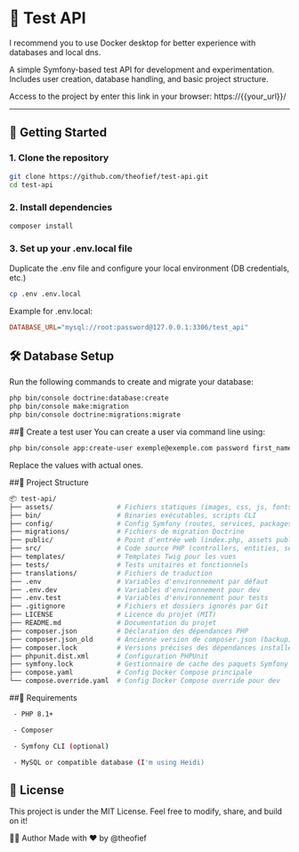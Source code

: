 # 🧪 Test API

I recommend you to use Docker desktop for better experience with databases and local dns.

A simple Symfony-based test API for development and experimentation.  
Includes user creation, database handling, and basic project structure.

Access to the project by enter this link in your browser:
https://{{your_url}}/

---

## 🚀 Getting Started

### 1. Clone the repository

```bash
git clone https://github.com/theofief/test-api.git
cd test-api
```

### 2. Install dependencies

```bash
composer install
```

### 3. Set up your .env.local file
Duplicate the .env file and configure your local environment (DB credentials, etc.)

```bash
cp .env .env.local
```

Example for .env.local:

```ini
DATABASE_URL="mysql://root:password@127.0.0.1:3306/test_api"
```

## 🛠️ Database Setup
Run the following commands to create and migrate your database:

```bash
php bin/console doctrine:database:create
php bin/console make:migration
php bin/console doctrine:migrations:migrate
```

##👤 Create a test user
You can create a user via command line using:

```bash
php bin/console app:create-user exemple@exemple.com password first_name last_name
```
Replace the values with actual ones.

##📂 Project Structure
```bash
📦 test-api/
├── assets/                # Fichiers statiques (images, css, js, fonts…)
├── bin/                   # Binaries exécutables, scripts CLI
├── config/                # Config Symfony (routes, services, packages)
├── migrations/            # Fichiers de migration Doctrine
├── public/                # Point d'entrée web (index.php, assets publics)
├── src/                   # Code source PHP (controllers, entities, services)
├── templates/             # Templates Twig pour les vues
├── tests/                 # Tests unitaires et fonctionnels
├── translations/          # Fichiers de traduction
├── .env                   # Variables d'environnement par défaut
├── .env.dev               # Variables d'environnement pour dev
├── .env.test              # Variables d'environnement pour tests
├── .gitignore             # Fichiers et dossiers ignorés par Git
├── LICENSE                # Licence du projet (MIT)
├── README.md              # Documentation du projet
├── composer.json          # Déclaration des dépendances PHP
├── composer.json_old      # Ancienne version de composer.json (backup)
├── composer.lock          # Versions précises des dépendances installées
├── phpunit.dist.xml       # Configuration PHPUnit
├── symfony.lock           # Gestionnaire de cache des paquets Symfony
├── compose.yaml           # Config Docker Compose principale
└── compose.override.yaml  # Config Docker Compose override pour dev
```

##📌 Requirements
```bash
 - PHP 8.1+

 - Composer

 - Symfony CLI (optional)

 - MySQL or compatible database (I'm using Heidi)
```


## 📜 License

This project is under the MIT License.
Feel free to modify, share, and build on it!


🧑‍💻 Author
Made with ❤️ by @theofief
